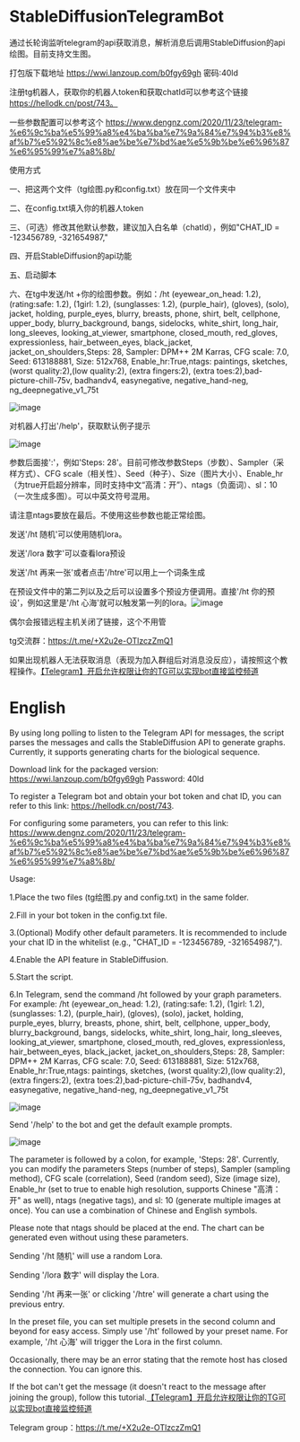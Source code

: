 # StableDiffusionTelegramBot
通过长轮询监听telegram的api获取消息，解析消息后调用StableDiffusion的api绘图。目前支持文生图。

打包版下载地址 https://wwi.lanzoup.com/b0fgy69gh
密码:40ld

注册tg机器人，获取你的机器人token和获取chatId可以参考这个链接 https://hellodk.cn/post/743。

一些参数配置可以参考这个 https://www.dengnz.com/2020/11/23/telegram-%e6%9c%ba%e5%99%a8%e4%ba%ba%e7%9a%84%e7%94%b3%e8%af%b7%e5%92%8c%e8%ae%be%e7%bd%ae%e5%9b%be%e6%96%87%e6%95%99%e7%a8%8b/

使用方式  

一、把这两个文件（tg绘图.py和config.txt）放在同一个文件夹中  

二、在config.txt填入你的机器人token  

三、（可选）修改其他默认参数，建议加入白名单（chatId），例如"CHAT_ID = -123456789, -321654987,"  

四、开启StableDiffusion的api功能

五、启动脚本

六、在tg中发送/ht +你的绘图参数。例如：/ht (eyewear_on_head: 1.2), (rating:safe: 1.2), (1girl: 1.2), (sunglasses: 1.2), (purple_hair), (gloves), (solo), jacket, holding, purple_eyes, blurry, breasts, phone, shirt, belt, cellphone, upper_body, blurry_background, bangs, sidelocks, white_shirt, long_hair, long_sleeves, looking_at_viewer, smartphone, closed_mouth, red_gloves, expressionless, hair_between_eyes, black_jacket, jacket_on_shoulders,Steps: 28, Sampler: DPM++ 2M Karras, CFG scale: 7.0, Seed: 613188881, Size: 512x768, Enable_hr:True,ntags: paintings, sketches, (worst quality:2),(low quality:2), (extra fingers:2), (extra toes:2),bad-picture-chill-75v, badhandv4, easynegative, negative_hand-neg, ng_deepnegative_v1_75t

![image](https://github.com/1803233552/StableDiffusionTelegramBot/assets/71918224/7dc3467a-4d09-4704-8e5d-b424b8f5ac05)


对机器人打出'/help'，获取默认例子提示

![image](https://github.com/1803233552/StableDiffusionTelegramBot/assets/71918224/0cdee482-3c5c-4696-8c37-40b665803d9d)


参数后面接':'，例如'Steps: 28'。目前可修改参数Steps（步数）、Sampler（采样方式）、CFG scale（相关性）、Seed（种子）、Size（图片大小）、Enable_hr（为true开启超分辨率，同时支持中文“高清：开”）、ntags（负面词）、sl：10（一次生成多图）。可以中英文符号混用。

请注意ntags要放在最后。不使用这些参数也能正常绘图。

发送'/ht 随机'可以使用随机lora。

发送'/lora 数字'可以查看lora预设

发送'/ht 再来一张'或者点击'/htre'可以用上一个词条生成

在预设文件中的第二列以及之后可以设置多个预设方便调用。直接'/ht 你的预设'，例如这里是'/ht 心海'就可以触发第一列的lora。![image](https://github.com/1803233552/StableDiffusionTelegramBot/assets/71918224/91d5abc9-9d5f-4125-8ae7-23ef09205fb8)


偶尔会报错远程主机关闭了链接，这个不用管

tg交流群：https://t.me/+X2u2e-OTlzczZmQ1

如果出现机器人无法获取消息（表现为加入群组后对消息没反应），请按照这个教程操作。[【Telegram】开启允许权限让你的TG可以实现bot直接监控频道](https://blog.csdn.net/m0_58606834/article/details/124493055)


# English

By using long polling to listen to the Telegram API for messages, the script parses the messages and calls the StableDiffusion API to generate graphs. Currently, it supports generating charts for the biological sequence.

Download link for the packaged version: https://wwi.lanzoup.com/b0fgy69gh Password: 40ld

To register a Telegram bot and obtain your bot token and chat ID, you can refer to this link: https://hellodk.cn/post/743.

For configuring some parameters, you can refer to this link: https://www.dengnz.com/2020/11/23/telegram-%e6%9c%ba%e5%99%a8%e4%ba%ba%e7%9a%84%e7%94%b3%e8%af%b7%e5%92%8c%e8%ae%be%e7%bd%ae%e5%9b%be%e6%96%87%e6%95%99%e7%a8%8b/

Usage:

1.Place the two files (tg绘图.py and config.txt) in the same folder.

2.Fill in your bot token in the config.txt file.

3.(Optional) Modify other default parameters. It is recommended to include your chat ID in the whitelist (e.g., "CHAT_ID = -123456789, -321654987,").

4.Enable the API feature in StableDiffusion.

5.Start the script.

6.In Telegram, send the command /ht followed by your graph parameters. For example: /ht (eyewear_on_head: 1.2), (rating:safe: 1.2), (1girl: 1.2), (sunglasses: 1.2), (purple_hair), (gloves), (solo), jacket, holding, purple_eyes, blurry, breasts, phone, shirt, belt, cellphone, upper_body, blurry_background, bangs, sidelocks, white_shirt, long_hair, long_sleeves, looking_at_viewer, smartphone, closed_mouth, red_gloves, expressionless, hair_between_eyes, black_jacket, jacket_on_shoulders,Steps: 28, Sampler: DPM++ 2M Karras, CFG scale: 7.0, Seed: 613188881, Size: 512x768, Enable_hr:True,ntags: paintings, sketches, (worst quality:2),(low quality:2), (extra fingers:2), (extra toes:2),bad-picture-chill-75v, badhandv4, easynegative, negative_hand-neg, ng_deepnegative_v1_75t

![image](https://github.com/1803233552/StableDiffusionTelegramBot/assets/71918224/7dc3467a-4d09-4704-8e5d-b424b8f5ac05)


Send '/help' to the bot and get the default example prompts.

![image](https://github.com/1803233552/StableDiffusionTelegramBot/assets/71918224/0cdee482-3c5c-4696-8c37-40b665803d9d)


The parameter is followed by a colon, for example, 'Steps: 28'. Currently, you can modify the parameters Steps (number of steps), Sampler (sampling method), CFG scale (correlation), Seed (random seed), Size (image size), Enable_hr (set to true to enable high resolution, supports Chinese "高清：开" as well), ntags (negative tags), and sl: 10 (generate multiple images at once). You can use a combination of Chinese and English symbols.

Please note that ntags should be placed at the end. The chart can be generated even without using these parameters.

Sending '/ht 随机' will use a random Lora.

Sending '/lora 数字' will display the Lora.

Sending '/ht 再来一张' or clicking '/htre' will generate a chart using the previous entry.

In the preset file, you can set multiple presets in the second column and beyond for easy access. Simply use '/ht' followed by your preset name. For example, '/ht 心海' will trigger the Lora in the first column.

Occasionally, there may be an error stating that the remote host has closed the connection. You can ignore this.

If the bot can't get the message (it doesn't react to the message after joining the group), follow this tutorial.[【Telegram】开启允许权限让你的TG可以实现bot直接监控频道](https://blog.csdn.net/m0_58606834/article/details/124493055)

Telegram group：https://t.me/+X2u2e-OTlzczZmQ1
